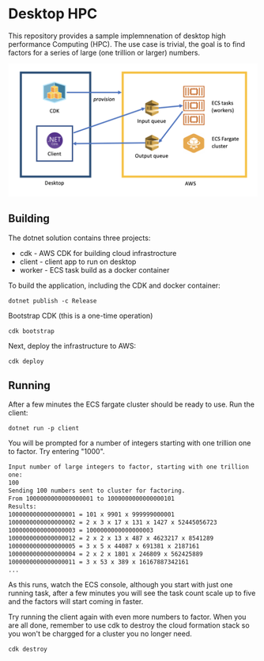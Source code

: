 # Desktop HPC

This repository provides a sample implemnenation of desktop high performance Computing (HPC).  The use case is trivial, the goal is to find factors for a series of large (one trillion or larger) numbers.

![Dekstop HPC](docs/desktop-hpc.png)


## Building

The dotnet solution contains three projects:

* cdk - AWS CDK for building cloud infrastrocture
* client - client app to run on desktop
* worker - ECS task build as a docker container

To build the application, including the CDK and docker container:

```
dotnet publish -c Release
```

Bootstrap CDK (this is a one-time operation)

```
cdk bootstrap
```

Next, deploy the infrastructure to AWS:

```
cdk deploy
```

## Running

After a few minutes the ECS fargate cluster should be ready to use.  Run the client:

```
dotnet run -p client
```

You will be prompted for a number of integers starting with one trillion one to factor.  Try entering "1000".

```
Input number of large integers to factor, starting with one trillion one:
100
Sending 100 numbers sent to cluster for factoring.
From 1000000000000000001 to 1000000000000000101
Results:
1000000000000000001 = 101 x 9901 x 999999000001
1000000000000000002 = 2 x 3 x 17 x 131 x 1427 x 52445056723
1000000000000000003 = 1000000000000000003
1000000000000000012 = 2 x 2 x 13 x 487 x 4623217 x 8541289
1000000000000000005 = 3 x 5 x 44087 x 691381 x 2187161
1000000000000000004 = 2 x 2 x 1801 x 246809 x 562425889
1000000000000000011 = 3 x 53 x 389 x 16167887342161
...

```

As this runs, watch the ECS console,  although you start with just one running task, after a few minutes you will see the task count scale up to five and the factors will start coming in faster.

Try running the client again with even more numbers to factor. When you are all done, remember to use cdk to destroy the cloud formation stack so you won't be chargged for a cluster you no longer need.

```
cdk destroy
```







